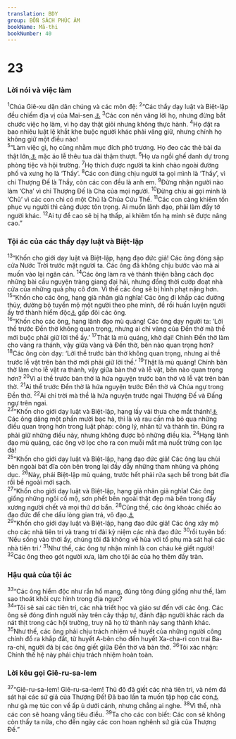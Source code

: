```yaml
---
translation: BDY
group: BỐN SÁCH PHÚC ÂM
bookName: Mã-thi 
bookNumber: 40
---
```


<div class="title"><h1>23</h1><h3>Lời nói và việc làm</h3></div>
<span class="verse mat_23_1"><sup>1</sup>Chúa Giê-xu dặn dân chúng và các môn đệ: </span>
<span class="verse mat_23_2"><sup>2</sup>“Các thầy dạy luật và Biệt-lập đều chiếm địa vị của Mai-sen.<a href="#" data-toggle="tooltip" data-placement="bottom" title="Địa vị lập pháp">⚓</a> </span>
<span class="verse mat_23_3"><sup>3</sup>Các con nên vâng lời họ, nhưng đừng bắt chước việc họ làm, vì họ dạy thật giỏi nhưng không thực hành. </span>
<span class="verse mat_23_4"><sup>4</sup>Họ đặt ra bao nhiêu luật lệ khắt khe buộc người khác phải vâng giữ, nhưng chính họ không giữ một điều nào!<br/></span>
<span class="verse mat_23_5"><sup>5</sup>“Làm việc gì, họ cũng nhằm mục đích phô trương. Họ đeo các thẻ bài da thật lớn,<a href="#" data-toggle="tooltip" data-placement="bottom" title="Các hộp da đựng bài cầu nguyện và các câu Thánh kinh">⚓</a> mặc áo lễ thêu tua dài thậm thượt. </span>
<span class="verse mat_23_6"><sup>6</sup>Họ ưa ngồi ghế danh dự trong phòng tiệc và hội trường. </span>
<span class="verse mat_23_7"><sup>7</sup>Họ thích được người ta kính chào ngoài đường phố và xưng họ là ‘Thầy’. </span>
<span class="verse mat_23_8"><sup>8</sup>Các con đừng chịu người ta gọi mình là ‘Thầy’, vì chi Thượng Đế là Thầy, còn các con đều là anh em. </span>
<span class="verse mat_23_9"><sup>9</sup>Đừng nhận người nào làm ‘Cha’ vì chỉ Thượng Đế là Cha của mọi người. </span>
<span class="verse mat_23_10"><sup>10</sup>Đừng chịu ai gọi mình là ‘Chủ’ vì các con chi có một Chủ là Chúa Cứu Thế. </span>
<span class="verse mat_23_11"><sup>11</sup>Các con càng khiêm tốn phục vụ người thì càng được tôn trọng. Ai muốn lãnh đạo, phải làm đầy tớ người khác. </span>
<span class="verse mat_23_12"><sup>12</sup>Ai tự đề cao sẽ bị hạ thấp, ai khiêm tốn hạ mình sẽ được nâng cao.”</span>
<div class="title"><h3>Tội ác của các thầy dạy luật và Biệt-lập</h3></div>
<span class="verse mat_23_13"><sup>13</sup>“Khốn cho giới dạy luật và Biệt-lập, hạng đạo đức giả! Các ông đóng sập cửa Nước Trời trước mặt người ta. Các ông đã không chịu bước vào mà ai muốn vào lại ngăn cản. </span>
<span class="verse mat_23_14"><sup>14</sup>Các ông làm ra vẻ thánh thiện bằng cách đọc những bài cầu nguyện tràng giang đại hải, nhưng đồng thời cướp đoạt nhà cửa của những quả phụ cô đơn. Vì thế các ông sẽ bị hình phạt nặng hơn.<br/></span>
<span class="verse mat_23_15"><sup>15</sup>“Khốn cho các ông, hạng giả nhân giả nghĩa! Các ông đi khắp các đường thủy, đường bộ tuyển mộ một người theo phe mình, để rồi huấn luyện người ấy trở thành hiểm độc<a href="#" data-toggle="tooltip" data-placement="bottom" title="Nt con của địa ngục">⚓</a> gấp đôi các ông.<br/></span>
<span class="verse mat_23_16"><sup>16</sup>“Khốn cho các ông, hạng lãnh đạo mù quáng! Các ông dạy người ta: ‘Lời thề trước Đền thờ không quan trọng, nhưng ai chỉ vàng của Đền thờ mà thề mới buộc phải giữ lời thề ấy.’ </span>
<span class="verse mat_23_17"><sup>17</sup>Thật là mù quáng, khờ dại! Chính Đền thờ làm cho vàng ra thánh, vậy giữa vàng và Đền thờ, bên nào quan trọng hơn? </span>
<span class="verse mat_23_18"><sup>18</sup>Các ông còn dạy: ‘Lời thề trước bàn thờ không quan trọng, nhưng ai thề trước lễ vật trên bàn thờ mới phải giữ lời thề.’ </span>
<span class="verse mat_23_19"><sup>19</sup>Thật là mù quáng! Chính bàn thờ làm cho lễ vật ra thánh, vậy giữa bàn thờ và lễ vật, bên nào quan trọng hơn? </span>
<span class="verse mat_23_20"><sup>20</sup>Vì ai thề trước bàn thờ là hứa nguyện trước bàn thờ và lễ vật trên bàn thờ. </span>
<span class="verse mat_23_21"><sup>21</sup>Ai thề trước Đền thờ là hứa nguyện trước Đền thờ và Chúa ngự trong Đền thờ. </span>
<span class="verse mat_23_22"><sup>22</sup>Ai chỉ trời mà thề là hứa nguyện trước ngai Thượng Đế và Đấng ngự trên ngai.<br/></span>
<span class="verse mat_23_23"><sup>23</sup>“Khốn cho giới dạy luật và Biệt-lập, hạng lấy vải thưa che mắt thánh!<a href="#" data-toggle="tooltip" data-placement="bottom" title="Nt đạo đức giả">⚓</a> Các ông dâng một phần mười bạc hà, thì là và rau cần mà bỏ qua những điều quan trọng hơn trong luật pháp: công lý, nhân từ và thành tín. Đúng ra phải giữ những điều này, nhưng không được bỏ những điều kia. </span>
<span class="verse mat_23_24"><sup>24</sup>Hạng lãnh đạo mù quáng, các ông vờ lọc cho ra con muỗi mắt mà nuốt trửng con lạc đà!<br/></span>
<span class="verse mat_23_25"><sup>25</sup>“Khốn cho giới dạy luật và Biệt-lập, hạng đạo đức giả! Các ông lau chùi bên ngoài bát đĩa còn bên trong lại đầy dẫy những tham nhũng và phóng dục. </span>
<span class="verse mat_23_26"><sup>26</sup>Này, phái Biệt-lập mù quáng, trước hết phải rửa sạch bề trong bát đĩa rồi bề ngoài mới sạch.<br/></span>
<span class="verse mat_23_27"><sup>27</sup>“Khốn cho giới dạy luật và Biệt-lập, hạng giả nhân giả nghĩa! Các ông giống những ngôi cổ mộ, sơn phết bên ngoài thật đẹp mà bên trong đầy xương người chết và mọi thứ dơ bẩn. </span>
<span class="verse mat_23_28"><sup>28</sup>Cũng thế, các ông khoác chiếc áo đạo đức để che dấu lòng gian trá, vô đạo.<a href="#" data-toggle="tooltip" data-placement="bottom" title="Nt vô luật">⚓</a><br/></span>
<span class="verse mat_23_29"><sup>29</sup>“Khốn cho giới dạy luật và Biệt-lập, hạng đạo đức giả! Các ông xây mộ cho các nhà tiên tri và trang trí đài kỷ niệm các nhà đạo đức </span>
<span class="verse mat_23_30"><sup>30</sup>rồi tuyên bố: ‘Nếu sống vào thời ấy, chúng tôi đã không về hùa với tổ phụ mà sát hại các nhà tiên tri.’ </span>
<span class="verse mat_23_31"><sup>31</sup>Như thế, các ông tự nhận mình là con cháu kẻ giết người! </span>
<span class="verse mat_23_32"><sup>32</sup>Các ông theo gót người xưa, làm cho tội ác của họ thêm đầy tràn.</span>
<div class="title"><h3>Hậu quả của tội ác</h3></div>
<span class="verse mat_23_33"><sup>33</sup>“Các ông hiểm độc như rắn hổ mang, đúng tông đúng giống như thế, làm sao thoát khỏi cực hình trong địa ngục?<br/></span>
<span class="verse mat_23_34"><sup>34</sup>“Tôi sẽ sai các tiên tri, các nhà triết học và giáo sư đến với các ông. Các ông sẽ đóng đinh người này trên cây thập tự, đánh đập người khác rách da nát thịt trong các hội trường, truy nã họ từ thành này sang thành khác. </span>
<span class="verse mat_23_35"><sup>35</sup>Như thế, các ông phải chịu trách nhiệm về huyết của những người công chính đổ ra khắp đất, từ huyết A-bên cho đến huyết Xa-cha-ri con trai Ba-ra-chi, người đã bị các ông giết giữa Đền thờ và bàn thờ. </span>
<span class="verse mat_23_36"><sup>36</sup>Tôi xác nhận: Chính thế hệ này phải chịu trách nhiệm hoàn toàn.</span>
<div class="title"><h3>Lời kêu gọi Giê-ru-sa-lem</h3></div>
<span class="verse mat_23_37"><sup>37</sup>“Giê-ru-sa-lem! Giê-ru-sa-lem! Thủ đô đã giết các nhà tiên tri, và ném đá sát hại các sứ giả của Thượng Đế! Đã bao lần ta muốn tập họp các con<a href="#" data-toggle="tooltip" data-placement="bottom" title="Nt các con ngươi">⚓</a> như gà mẹ túc con về ấp ủ dưới cánh, nhưng chẳng ai nghe. </span>
<span class="verse mat_23_38"><sup>38</sup>Vì thế, nhà các con sẽ hoang vắng tiêu điều. </span>
<span class="verse mat_23_39"><sup>39</sup>Ta cho các con biết: Các con sẽ không còn thấy ta nữa, cho đến ngày các con hoan nghênh sứ giả của Thượng Đế.”</span>

